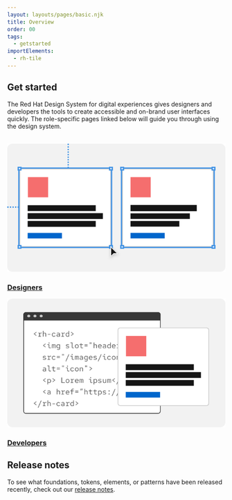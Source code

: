 ```yaml
---
layout: layouts/pages/basic.njk
title: Overview
order: 00
tags:
  - getstarted
importElements:
  - rh-tile
---
```


<link data-helmet rel="stylesheet" href="/assets/packages/@rhds/elements/elements/rh-tile/rh-tile-lightdom.css">

<style data-helmet>
  #get-started-nav {
    margin-block-start: var(--rh-space-2xl, 32px);
  }

  #get-started-nav figcaption {
    font-family: var(--rh-font-family-heading, RedHatDisplay, 'Red Hat Display', 'Noto Sans Arabic', 'Noto Sans Hebrew', 'Noto Sans JP', 'Noto Sans KR', 'Noto Sans Malayalam', 'Noto Sans SC', 'Noto Sans TC', 'Noto Sans Thai', Helvetica, Arial, sans-serif);
    font-size: var(--rh-font-size-heading-sm, 1.5rem);
  }
</style>

## Get started

The Red Hat Design System for digital experiences gives designers and developers the tools to create accessible and on-brand user interfaces quickly. The role-specific pages linked below will guide you through using the design system.

<nav id="get-started-nav" aria-label="Get Started" class="grid sm-two-columns">
  <rh-tile>
    <uxdot-example slot="image" no-border variant="full" transparent>
      <img alt="Row of two cards being resized with a mouse pointer" src="/assets/get-started/designers.svg">
    </uxdot-example>
    <h3 slot="headline"><a href="./designers">Designers</a></h3>
  </rh-tile>
  <rh-tile>
    <uxdot-example slot="image" no-border variant="full" transparent>
      <img alt="Card overlapping code editor user interface" src="/assets/get-started/developers.svg">
    </uxdot-example>
    <h3 slot="headline"><a href="./developers">Developers</a></h3>
  </rh-tile>
</nav>

<uxdot-feedback>
  <h2>Release notes</h2>
  <p>To see what foundations, tokens, elements, or patterns have been released recently, check out our <a href="/release-notes">release notes</a>.</p>
</uxdot-feedback>
